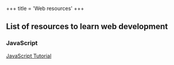+++
title = 'Web resources'
+++

## List of resources to learn web development

### JavaScript

[JavaScript Tutorial](https://www.javascripttutorial.net/) 
